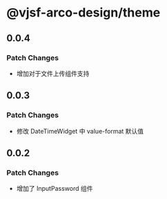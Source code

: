 # @vjsf-arco-design/theme

## 0.0.4

### Patch Changes

- 增加对于文件上传组件支持

## 0.0.3

### Patch Changes

- 修改 DateTimeWidget 中 value-format 默认值

## 0.0.2

### Patch Changes

- 增加了 InputPassword 组件
